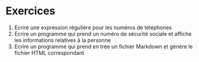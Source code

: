 # Exercices


1. Ecrire une expression régulière pour les numéros de téléphones
1. Ecrire un programme qui prend un numéro de sécurité sociale et affiche les informations relatives à la personne 
1. Ecrire un programme qui prend en trée un fichier Markdown et génére le fichier HTML correspondant